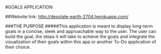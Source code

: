 #GOALS APPLICATION

##Website link: http://desolate-earth-2704.herokuapp.com/

###THE PURPOSE
#####This application is meant to display long-term goals in a concise, sleek and approachable way to the user. The user can build the goal, the steps it will take to achieve the goals and integrate the visualization of their goals within this app or another To-Do application of their choice.
